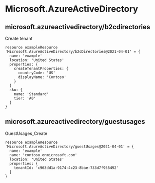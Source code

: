 # Microsoft.AzureActiveDirectory

## microsoft.azureactivedirectory/b2cdirectories

Create tenant
```bicep
resource exampleResource 'Microsoft.AzureActiveDirectory/b2cDirectories@2021-04-01' = {
  name: 'example'
  location: 'United States'
  properties: {
    createTenantProperties: {
      countryCode: 'US'
      displayName: 'Contoso'
    }
  }
  sku: {
    name: 'Standard'
    tier: 'A0'
  }
}
```

## microsoft.azureactivedirectory/guestusages

GuestUsages_Create
```bicep
resource exampleResource 'Microsoft.AzureActiveDirectory/guestUsages@2021-04-01' = {
  name: 'example'
  name: 'contoso.onmicrosoft.com'
  location: 'United States'
  properties: {
    tenantId: 'c963dd1a-9174-4c23-8bae-733d7f955492'
  }
}
```
